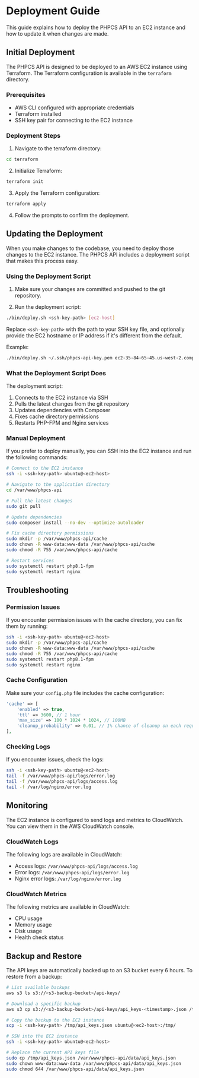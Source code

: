 # Deployment Guide

This guide explains how to deploy the PHPCS API to an EC2 instance and how to update it when changes are made.

## Initial Deployment

The PHPCS API is designed to be deployed to an AWS EC2 instance using Terraform. The Terraform configuration is available in the `terraform` directory.

### Prerequisites

- AWS CLI configured with appropriate credentials
- Terraform installed
- SSH key pair for connecting to the EC2 instance

### Deployment Steps

1. Navigate to the terraform directory:

```bash
cd terraform
```

2. Initialize Terraform:

```bash
terraform init
```

3. Apply the Terraform configuration:

```bash
terraform apply
```

4. Follow the prompts to confirm the deployment.

## Updating the Deployment

When you make changes to the codebase, you need to deploy those changes to the EC2 instance. The PHPCS API includes a deployment script that makes this process easy.

### Using the Deployment Script

1. Make sure your changes are committed and pushed to the git repository.

2. Run the deployment script:

```bash
./bin/deploy.sh <ssh-key-path> [ec2-host]
```

Replace `<ssh-key-path>` with the path to your SSH key file, and optionally provide the EC2 hostname or IP address if it's different from the default.

Example:

```bash
./bin/deploy.sh ~/.ssh/phpcs-api-key.pem ec2-35-84-65-45.us-west-2.compute.amazonaws.com
```

### What the Deployment Script Does

The deployment script:

1. Connects to the EC2 instance via SSH
2. Pulls the latest changes from the git repository
3. Updates dependencies with Composer
4. Fixes cache directory permissions
5. Restarts PHP-FPM and Nginx services

### Manual Deployment

If you prefer to deploy manually, you can SSH into the EC2 instance and run the following commands:

```bash
# Connect to the EC2 instance
ssh -i <ssh-key-path> ubuntu@<ec2-host>

# Navigate to the application directory
cd /var/www/phpcs-api

# Pull the latest changes
sudo git pull

# Update dependencies
sudo composer install --no-dev --optimize-autoloader

# Fix cache directory permissions
sudo mkdir -p /var/www/phpcs-api/cache
sudo chown -R www-data:www-data /var/www/phpcs-api/cache
sudo chmod -R 755 /var/www/phpcs-api/cache

# Restart services
sudo systemctl restart php8.1-fpm
sudo systemctl restart nginx
```

## Troubleshooting

### Permission Issues

If you encounter permission issues with the cache directory, you can fix them by running:

```bash
ssh -i <ssh-key-path> ubuntu@<ec2-host>
sudo mkdir -p /var/www/phpcs-api/cache
sudo chown -R www-data:www-data /var/www/phpcs-api/cache
sudo chmod -R 755 /var/www/phpcs-api/cache
sudo systemctl restart php8.1-fpm
sudo systemctl restart nginx
```

### Cache Configuration

Make sure your `config.php` file includes the cache configuration:

```php
'cache' => [
    'enabled' => true,
    'ttl' => 3600, // 1 hour
    'max_size' => 100 * 1024 * 1024, // 100MB
    'cleanup_probability' => 0.01, // 1% chance of cleanup on each request
],
```

### Checking Logs

If you encounter issues, check the logs:

```bash
ssh -i <ssh-key-path> ubuntu@<ec2-host>
tail -f /var/www/phpcs-api/logs/error.log
tail -f /var/www/phpcs-api/logs/access.log
tail -f /var/log/nginx/error.log
```

## Monitoring

The EC2 instance is configured to send logs and metrics to CloudWatch. You can view them in the AWS CloudWatch console.

### CloudWatch Logs

The following logs are available in CloudWatch:

- Access logs: `/var/www/phpcs-api/logs/access.log`
- Error logs: `/var/www/phpcs-api/logs/error.log`
- Nginx error logs: `/var/log/nginx/error.log`

### CloudWatch Metrics

The following metrics are available in CloudWatch:

- CPU usage
- Memory usage
- Disk usage
- Health check status

## Backup and Restore

The API keys are automatically backed up to an S3 bucket every 6 hours. To restore from a backup:

```bash
# List available backups
aws s3 ls s3://<s3-backup-bucket>/api-keys/

# Download a specific backup
aws s3 cp s3://<s3-backup-bucket>/api-keys/api_keys-<timestamp>.json /tmp/api_keys.json

# Copy the backup to the EC2 instance
scp -i <ssh-key-path> /tmp/api_keys.json ubuntu@<ec2-host>:/tmp/

# SSH into the EC2 instance
ssh -i <ssh-key-path> ubuntu@<ec2-host>

# Replace the current API keys file
sudo cp /tmp/api_keys.json /var/www/phpcs-api/data/api_keys.json
sudo chown www-data:www-data /var/www/phpcs-api/data/api_keys.json
sudo chmod 644 /var/www/phpcs-api/data/api_keys.json
